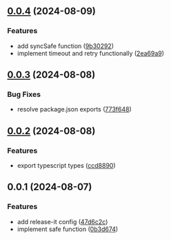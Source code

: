 

## [0.0.4](https://github.com/oktaysenkan/fuuu/compare/v0.0.3...v0.0.4) (2024-08-09)


### Features

* add syncSafe function ([9b30292](https://github.com/oktaysenkan/fuuu/commit/9b30292e21cb05888a58f1cc0086bddbbdc31530))
* implement timeout and retry functionally ([2ea69a9](https://github.com/oktaysenkan/fuuu/commit/2ea69a9a9c6e9d5fa977b6c9b5a52223d1f0ad02))

## [0.0.3](https://github.com/oktaysenkan/fuuu/compare/v0.0.2...v0.0.3) (2024-08-08)


### Bug Fixes

* resolve package.json exports ([773f648](https://github.com/oktaysenkan/fuuu/commit/773f6488ebbc98392bec440370ec9a5a3cb8a4b6))

## [0.0.2](https://github.com/oktaysenkan/fuuu/compare/v0.0.1...v0.0.2) (2024-08-08)


### Features

* export typescript types ([ccd8890](https://github.com/oktaysenkan/fuuu/commit/ccd88906b1c43a9aeda68e75e9e16dc05a01235e))

## 0.0.1 (2024-08-07)


### Features

* add release-it config ([47d6c2c](https://github.com/oktaysenkan/fuuu/commit/47d6c2c4c271078ca2073f9c3e297526cdfc5798))
* implement safe function ([0b3d674](https://github.com/oktaysenkan/fuuu/commit/0b3d674030834303db202449fda2a7e13dccce36))
